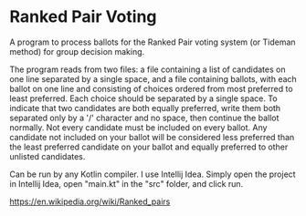 # Ranked Pair Voting
A program to process ballots for the Ranked Pair voting system (or Tideman method) for group decision making. 

The program reads from two files: a file containing a list of candidates on one line separated by a single space, and a file containing ballots, with each ballot on one line and consisting of choices ordered from most preferred to least preferred. Each choice should be separated by a single space. To indicate that two candidates are both equally preferred, write them both separated only by a '/' character and no space, then continue the ballot normally. Not every candidate must be included on every ballot. Any candidate not included on your ballot will be considered less preferred than the least preferred candidate on your ballot and equally preferred to other unlisted candidates.

Can be run by any Kotlin compiler. I use Intellij Idea. Simply open the project in Intellij Idea, open "main.kt" in the "src" folder, and click run.

https://en.wikipedia.org/wiki/Ranked_pairs